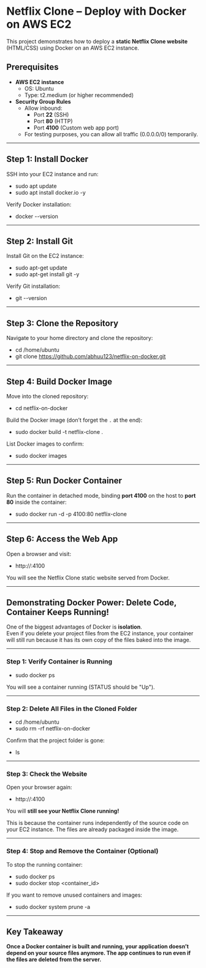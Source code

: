 # Netflix Clone – Deploy with Docker on AWS EC2

This project demonstrates how to deploy a **static Netflix Clone website** (HTML/CSS) using Docker on an AWS EC2 instance.

## Prerequisites

- **AWS EC2 instance**
  - OS: Ubuntu
  - Type: t2.medium (or higher recommended)
- **Security Group Rules**
  - Allow inbound:
    - Port **22** (SSH)
    - Port **80** (HTTP)
    - Port **4100** (Custom web app port)
  - For testing purposes, you can allow all traffic (0.0.0.0/0) temporarily.

---

## Step 1: Install Docker

SSH into your EC2 instance and run:

   - sudo apt update
   - sudo apt install docker.io -y


Verify Docker installation:

   - docker --version

---

## Step 2: Install Git

Install Git on the EC2 instance:

   - sudo apt-get update
   - sudo apt-get install git -y

Verify Git installation:

   - git --version

---

## Step 3: Clone the Repository

Navigate to your home directory and clone the repository:

   - cd /home/ubuntu
   - git clone https://github.com/abhuu123/netflix-on-docker.git

---

## Step 4: Build Docker Image

Move into the cloned repository:

   - cd netflix-on-docker

Build the Docker image (don’t forget the `.` at the end):

   - sudo docker build -t netflix-clone .

List Docker images to confirm:

   - sudo docker images

---

## Step 5: Run Docker Container

Run the container in detached mode, binding **port 4100** on the host to **port 80** inside the container:

   - sudo docker run -d -p 4100:80 netflix-clone
   
---

## Step 6: Access the Web App

Open a browser and visit:

   - http://<your-ec2-public-ip>:4100

You will see the Netflix Clone static website served from Docker.

---


## Demonstrating Docker Power: Delete Code, Container Keeps Running!

One of the biggest advantages of Docker is **isolation**.  
Even if you delete your project files from the EC2 instance, your container will still run because it has its own copy of the files baked into the image.

---

### Step 1: Verify Container is Running

  - sudo docker ps

You will see a container running (STATUS should be "Up").

---

### Step 2: Delete All Files in the Cloned Folder

  - cd /home/ubuntu
  - sudo rm -rf netflix-on-docker

Confirm that the project folder is gone:

   - ls


---

### Step 3: Check the Website

Open your browser again:

   - http://<your-ec2-public-ip>:4100


You will **still see your Netflix Clone running!**

This is because the container runs independently of the source code on your EC2 instance. The files are already packaged inside the image.

---

### Step 4: Stop and Remove the Container (Optional)

To stop the running container:

  - sudo docker ps
  - sudo docker stop <container_id>

If you want to remove unused containers and images:

   - sudo docker system prune -a
   
---

## Key Takeaway

**Once a Docker container is built and running, your application doesn’t depend on your source files anymore.
The app continues to run even if the files are deleted from the server.**
    
  
  
   
